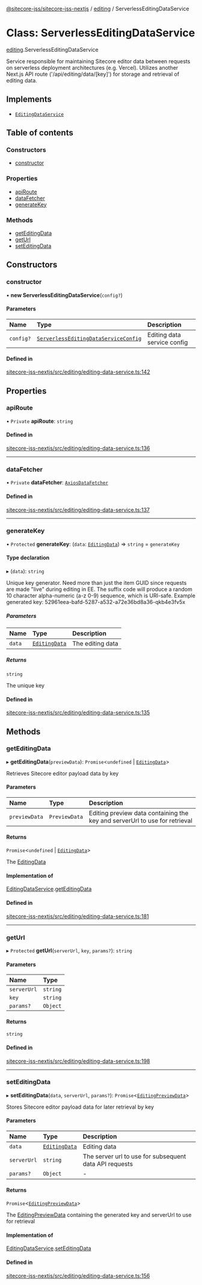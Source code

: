 [@sitecore-jss/sitecore-jss-nextjs](../README.md) / [editing](../modules/editing.md) / ServerlessEditingDataService

# Class: ServerlessEditingDataService

[editing](../modules/editing.md).ServerlessEditingDataService

Service responsible for maintaining Sitecore editor data between requests
on serverless deployment architectures (e.g. Vercel).
Utilizes another Next.js API route ('/api/editing/data/[key]') for storage and retrieval of editing data.

## Implements

- [`EditingDataService`](../interfaces/editing.EditingDataService.md)

## Table of contents

### Constructors

- [constructor](editing.ServerlessEditingDataService.md#constructor)

### Properties

- [apiRoute](editing.ServerlessEditingDataService.md#apiroute)
- [dataFetcher](editing.ServerlessEditingDataService.md#datafetcher)
- [generateKey](editing.ServerlessEditingDataService.md#generatekey)

### Methods

- [getEditingData](editing.ServerlessEditingDataService.md#geteditingdata)
- [getUrl](editing.ServerlessEditingDataService.md#geturl)
- [setEditingData](editing.ServerlessEditingDataService.md#seteditingdata)

## Constructors

### constructor

• **new ServerlessEditingDataService**(`config?`)

#### Parameters

| Name | Type | Description |
| :------ | :------ | :------ |
| `config?` | [`ServerlessEditingDataServiceConfig`](../interfaces/editing.ServerlessEditingDataServiceConfig.md) | Editing data service config |

#### Defined in

[sitecore-jss-nextjs/src/editing/editing-data-service.ts:142](https://github.com/Sitecore/jss/blob/05bc57e84/packages/sitecore-jss-nextjs/src/editing/editing-data-service.ts#L142)

## Properties

### apiRoute

• `Private` **apiRoute**: `string`

#### Defined in

[sitecore-jss-nextjs/src/editing/editing-data-service.ts:136](https://github.com/Sitecore/jss/blob/05bc57e84/packages/sitecore-jss-nextjs/src/editing/editing-data-service.ts#L136)

___

### dataFetcher

• `Private` **dataFetcher**: [`AxiosDataFetcher`](index.AxiosDataFetcher.md)

#### Defined in

[sitecore-jss-nextjs/src/editing/editing-data-service.ts:137](https://github.com/Sitecore/jss/blob/05bc57e84/packages/sitecore-jss-nextjs/src/editing/editing-data-service.ts#L137)

___

### generateKey

• `Protected` **generateKey**: (`data`: [`EditingData`](../modules/editing.md#editingdata)) => `string` = `generateKey`

#### Type declaration

▸ (`data`): `string`

Unique key generator.
Need more than just the item GUID since requests are made "live" during editing in EE.
The suffix code will produce a random 10 character alpha-numeric (a-z 0-9) sequence, which is URI-safe.
Example generated key: 52961eea-bafd-5287-a532-a72e36bd8a36-qkb4e3fv5x

##### Parameters

| Name | Type | Description |
| :------ | :------ | :------ |
| `data` | [`EditingData`](../modules/editing.md#editingdata) | The editing data |

##### Returns

`string`

The unique key

#### Defined in

[sitecore-jss-nextjs/src/editing/editing-data-service.ts:135](https://github.com/Sitecore/jss/blob/05bc57e84/packages/sitecore-jss-nextjs/src/editing/editing-data-service.ts#L135)

## Methods

### getEditingData

▸ **getEditingData**(`previewData`): `Promise`\<`undefined` \| [`EditingData`](../modules/editing.md#editingdata)\>

Retrieves Sitecore editor payload data by key

#### Parameters

| Name | Type | Description |
| :------ | :------ | :------ |
| `previewData` | `PreviewData` | Editing preview data containing the key and serverUrl to use for retrieval |

#### Returns

`Promise`\<`undefined` \| [`EditingData`](../modules/editing.md#editingdata)\>

The [EditingData](../modules/editing.md#editingdata)

#### Implementation of

[EditingDataService](../interfaces/editing.EditingDataService.md).[getEditingData](../interfaces/editing.EditingDataService.md#geteditingdata)

#### Defined in

[sitecore-jss-nextjs/src/editing/editing-data-service.ts:181](https://github.com/Sitecore/jss/blob/05bc57e84/packages/sitecore-jss-nextjs/src/editing/editing-data-service.ts#L181)

___

### getUrl

▸ `Protected` **getUrl**(`serverUrl`, `key`, `params?`): `string`

#### Parameters

| Name | Type |
| :------ | :------ |
| `serverUrl` | `string` |
| `key` | `string` |
| `params?` | `Object` |

#### Returns

`string`

#### Defined in

[sitecore-jss-nextjs/src/editing/editing-data-service.ts:198](https://github.com/Sitecore/jss/blob/05bc57e84/packages/sitecore-jss-nextjs/src/editing/editing-data-service.ts#L198)

___

### setEditingData

▸ **setEditingData**(`data`, `serverUrl`, `params?`): `Promise`\<[`EditingPreviewData`](../interfaces/editing.EditingPreviewData.md)\>

Stores Sitecore editor payload data for later retrieval by key

#### Parameters

| Name | Type | Description |
| :------ | :------ | :------ |
| `data` | [`EditingData`](../modules/editing.md#editingdata) | Editing data |
| `serverUrl` | `string` | The server url to use for subsequent data API requests |
| `params?` | `Object` | - |

#### Returns

`Promise`\<[`EditingPreviewData`](../interfaces/editing.EditingPreviewData.md)\>

The [EditingPreviewData](../interfaces/editing.EditingPreviewData.md) containing the generated key and serverUrl to use for retrieval

#### Implementation of

[EditingDataService](../interfaces/editing.EditingDataService.md).[setEditingData](../interfaces/editing.EditingDataService.md#seteditingdata)

#### Defined in

[sitecore-jss-nextjs/src/editing/editing-data-service.ts:156](https://github.com/Sitecore/jss/blob/05bc57e84/packages/sitecore-jss-nextjs/src/editing/editing-data-service.ts#L156)
